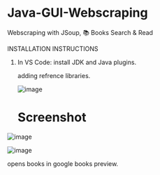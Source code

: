 # Java-GUI-Webscraping
Webscraping with JSoup,  📚 Books Search &amp; Read 

INSTALLATION INSTRUCTIONS
1. In VS Code: install JDK and Java plugins.
  
   adding refrence libraries.

   ![image](https://github.com/adityacodepublic/Java-GUI-Webscraping/assets/93919558/251e6d32-d446-42fc-8d12-86f520ee9e60)



   # Screenshot

  ![image](https://github.com/adityacodepublic/Java-GUI-Webscraping/assets/93919558/af12f080-6474-4b71-a4d0-b12fe316b53d)


  ![image](https://github.com/adityacodepublic/Java-GUI-Webscraping/assets/93919558/baeef10b-90ec-44fc-923f-d018a71d6b74)

  opens books in google books preview. 


